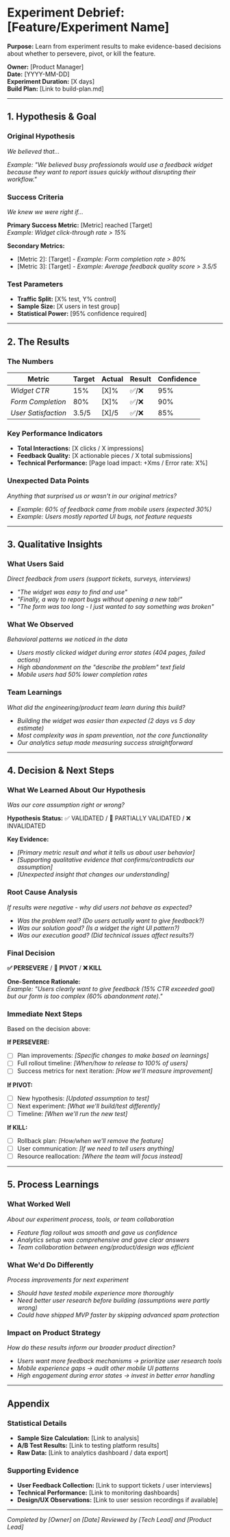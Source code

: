 # Experiment Debrief: [Feature/Experiment Name]

**Purpose:** Learn from experiment results to make evidence-based decisions about whether to persevere, pivot, or kill the feature.

**Owner:** [Product Manager]  
**Date:** [YYYY-MM-DD]  
**Experiment Duration:** [X days]  
**Build Plan:** [Link to build-plan.md]

---

## 1. Hypothesis & Goal

### Original Hypothesis
*We believed that...*

*Example: "We believed busy professionals would use a feedback widget because they want to report issues quickly without disrupting their workflow."*

### Success Criteria
*We knew we were right if...*

**Primary Success Metric:** [Metric] reached [Target]  
*Example: Widget click-through rate > 15%*

**Secondary Metrics:**
- [Metric 2]: [Target] - *Example: Form completion rate > 80%*
- [Metric 3]: [Target] - *Example: Average feedback quality score > 3.5/5*

### Test Parameters
- **Traffic Split:** [X% test, Y% control]
- **Sample Size:** [X users in test group]  
- **Statistical Power:** [95% confidence required]

---

## 2. The Results

### The Numbers
| Metric | Target | Actual | Result | Confidence |
|--------|--------|--------|--------| -----------|
| *Widget CTR* | 15% | [X]% | ✅/❌ | 95% |
| *Form Completion* | 80% | [X]% | ✅/❌ | 90% |
| *User Satisfaction* | 3.5/5 | [X]/5 | ✅/❌ | 85% |

### Key Performance Indicators
- **Total Interactions:** [X clicks / X impressions]
- **Feedback Quality:** [X actionable pieces / X total submissions]
- **Technical Performance:** [Page load impact: +Xms / Error rate: X%]

### Unexpected Data Points
*Anything that surprised us or wasn't in our original metrics?*
- *Example: 60% of feedback came from mobile users (expected 30%)*
- *Example: Users mostly reported UI bugs, not feature requests*

---

## 3. Qualitative Insights

### What Users Said
*Direct feedback from users (support tickets, surveys, interviews)*
- *"The widget was easy to find and use"*
- *"Finally, a way to report bugs without opening a new tab!"*
- *"The form was too long - I just wanted to say something was broken"*

### What We Observed  
*Behavioral patterns we noticed in the data*
- *Users mostly clicked widget during error states (404 pages, failed actions)*
- *High abandonment on the "describe the problem" text field*
- *Mobile users had 50% lower completion rates*

### Team Learnings
*What did the engineering/product team learn during this build?*
- *Building the widget was easier than expected (2 days vs 5 day estimate)*
- *Most complexity was in spam prevention, not the core functionality*
- *Our analytics setup made measuring success straightforward*

---

## 4. Decision & Next Steps

### What We Learned About Our Hypothesis
*Was our core assumption right or wrong?*

**Hypothesis Status:** ✅ VALIDATED / 🔁 PARTIALLY VALIDATED / ❌ INVALIDATED

**Key Evidence:**
- *[Primary metric result and what it tells us about user behavior]*
- *[Supporting qualitative evidence that confirms/contradicts our assumption]*
- *[Unexpected insight that changes our understanding]*

### Root Cause Analysis  
*If results were negative - why did users not behave as expected?*
- *Was the problem real? (Do users actually want to give feedback?)*
- *Was our solution good? (Is a widget the right UI pattern?)*  
- *Was our execution good? (Did technical issues affect results?)*

### Final Decision
**✅ PERSEVERE** / **🔁 PIVOT** / **❌ KILL**

**One-Sentence Rationale:**  
*Example: "Users clearly want to give feedback (15% CTR exceeded goal) but our form is too complex (60% abandonment rate)."*

### Immediate Next Steps
Based on the decision above:

**If PERSEVERE:**
- [ ] Plan improvements: *[Specific changes to make based on learnings]*
- [ ] Full rollout timeline: *[When/how to release to 100% of users]*
- [ ] Success metrics for next iteration: *[How we'll measure improvement]*

**If PIVOT:**
- [ ] New hypothesis: *[Updated assumption to test]*  
- [ ] Next experiment: *[What we'll build/test differently]*
- [ ] Timeline: *[When we'll run the new test]*

**If KILL:**
- [ ] Rollback plan: *[How/when we'll remove the feature]*
- [ ] User communication: *[If we need to tell users anything]*
- [ ] Resource reallocation: *[Where the team will focus instead]*

---

## 5. Process Learnings

### What Worked Well
*About our experiment process, tools, or team collaboration*
- *Feature flag rollout was smooth and gave us confidence*
- *Analytics setup was comprehensive and gave clear answers*
- *Team collaboration between eng/product/design was efficient*

### What We'd Do Differently
*Process improvements for next experiment*
- *Should have tested mobile experience more thoroughly*
- *Need better user research before building (assumptions were partly wrong)*
- *Could have shipped MVP faster by skipping advanced spam protection*

### Impact on Product Strategy
*How do these results inform our broader product direction?*
- *Users want more feedback mechanisms → prioritize user research tools*
- *Mobile experience gaps → audit other mobile UI patterns*  
- *High engagement during error states → invest in better error handling*

---

## Appendix

### Statistical Details
- **Sample Size Calculation:** [Link to analysis]
- **A/B Test Results:** [Link to testing platform results]  
- **Raw Data:** [Link to analytics dashboard / data export]

### Supporting Evidence
- **User Feedback Collection:** [Link to support tickets / user interviews]
- **Technical Performance:** [Link to monitoring dashboards]
- **Design/UX Observations:** [Link to user session recordings if available]

---

*Completed by [Owner] on [Date]*
*Reviewed by [Tech Lead] and [Product Lead]*